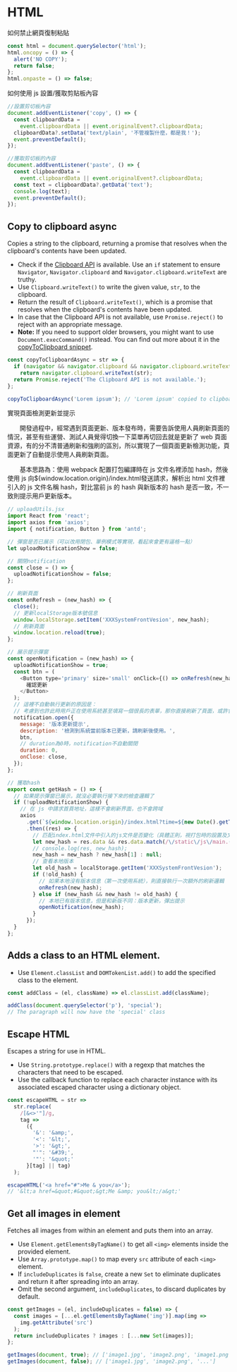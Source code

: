 # HTML

如何禁止網頁復制粘貼

```js
const html = document.querySelector('html');
html.oncopy = () => {
  alert('NO COPY');
  return false;
};
html.onpaste = () => false;
```

如何使用 js 設置/獲取剪貼板內容

```js
//設置剪切板內容
document.addEventListener('copy', () => {
  const clipboardData =
    event.clipboardData || event.originalEvent?.clipboardData;
  clipboardData?.setData('text/plain', '不管複製什麼，都是我！');
  event.preventDefault();
});

//獲取剪切板的內容
document.addEventListener('paste', () => {
  const clipboardData =
    event.clipboardData || event.originalEvent?.clipboardData;
  const text = clipboardData?.getData('text');
  console.log(text);
  event.preventDefault();
});
```

## Copy to clipboard async

Copies a string to the clipboard, returning a promise that resolves when the clipboard's contents have been updated.

- Check if the [Clipboard API](https://developer.mozilla.org/en-US/docs/Web/API/Clipboard_API) is available. Use an `if` statement to ensure `Navigator`, `Navigator.clipboard` and `Navigator.clipboard.writeText` are truthy.
- Use `Clipboard.writeText()` to write the given value, `str`, to the clipboard.
- Return the result of `Clipboard.writeText()`, which is a promise that resolves when the clipboard's contents have been updated.
- In case that the Clipboard API is not available, use `Promise.reject()` to reject with an appropriate message.
- **Note:** If you need to support older browsers, you might want to use `Document.execCommand()` instead. You can find out more about it in the [copyToClipboard snippet](/js/s/copy-to-clipboard).

```js
const copyToClipboardAsync = str => {
  if (navigator && navigator.clipboard && navigator.clipboard.writeText)
    return navigator.clipboard.writeText(str);
  return Promise.reject('The Clipboard API is not available.');
};
```

```js
copyToClipboardAsync('Lorem ipsum'); // 'Lorem ipsum' copied to clipboard.
```

實現頁面檢測更新並提示


  開發過程中，經常遇到頁面更新、版本發布時，需要告訴使用人員刷新頁面的情況，甚至有些運營、測試人員覺得切換一下菜單再切回去就是更新了 web 頁面資源，有的分不清普通刷新和強刷的區別，所以實現了一個頁面更新檢測功能，頁面更新了自動提示使用人員刷新頁面。

  基本思路為：使用 webpack 配置打包編譯時在 js 文件名裡添加 hash，然後使用 js 向${window.location.origin}/index.html發送請求，解析出 html 文件裡引入的 js 文件名稱 hash，對比當前 js 的 hash 與新版本的 hash 是否一致，不一致則提示用戶更新版本。

```js
// uploadUtils.jsx
import React from 'react';
import axios from 'axios';
import { notification, Button } from 'antd';

// 彈窗是否已展示（可以改用閉包、單例模式等實現，看起來會更有逼格一點）
let uploadNotificationShow = false;

// 關閉notification
const close = () => {
  uploadNotificationShow = false;
};

// 刷新頁面
const onRefresh = (new_hash) => {
  close();
  // 更新localStorage版本號信息
  window.localStorage.setItem('XXXSystemFrontVesion', new_hash);
  // 刷新頁面
  window.location.reload(true);
};

// 展示提示彈窗
const openNotification = (new_hash) => {
  uploadNotificationShow = true;
  const btn = (
    <Button type='primary' size='small' onClick={() => onRefresh(new_hash)}>
      確認更新
    </Button>
  );
  // 這裡不自動執行更新的原因是：
  // 考慮到也許此時用戶正在使用系統甚至填寫一個很長的表單，那你直接刷新了頁面，或許會被掐死的，哈哈
  notification.open({
    message: '版本更新提示',
    description: '檢測到系統當前版本已更新，請刷新後使用。',
    btn,
    // duration為0時，notification不自動關閉
    duration: 0,
    onClose: close,
  });
};

// 獲取hash
export const getHash = () => {
  // 如果提示彈窗已展示，就沒必要執行接下來的檢查邏輯了
  if (!uploadNotificationShow) {
    // 在 js 中請求首頁地址，這樣不會刷新界面，也不會跨域
    axios
      .get(`${window.location.origin}/index.html?time=${new Date().getTime()}`)
      .then((res) => {
        // 匹配index.html文件中引入的js文件是否變化（具體正則，視打包時的設置及文件路徑而定）
        let new_hash = res.data && res.data.match(/\/static\/js\/main.(.*).js/);
        // console.log(res, new_hash);
        new_hash = new_hash ? new_hash[1] : null;
        // 查看本地版本
        let old_hash = localStorage.getItem('XXXSystemFrontVesion');
        if (!old_hash) {
          // 如果本地沒有版本信息（第一次使用系統），則直接執行一次額外的刷新邏輯
          onRefresh(new_hash);
        } else if (new_hash && new_hash != old_hash) {
          // 本地已有版本信息，但是和新版不同：版本更新，彈出提示
          openNotification(new_hash);
        }
      });
  }
};
```

## Adds a class to an HTML element.

- Use `Element.classList` and `DOMTokenList.add()` to add the specified class to the element.

```js
const addClass = (el, className) => el.classList.add(className);
```

```js
addClass(document.querySelector('p'), 'special');
// The paragraph will now have the 'special' class
```

## Escape HTML

Escapes a string for use in HTML.

- Use `String.prototype.replace()` with a regexp that matches the characters that need to be escaped.
- Use the callback function to replace each character instance with its associated escaped character using a dictionary object.

```js
const escapeHTML = str =>
  str.replace(
    /[&<>'"]/g,
    tag =>
      ({
        '&': '&amp;',
        '<': '&lt;',
        '>': '&gt;',
        "'": '&#39;',
        '"': '&quot;'
      }[tag] || tag)
  );
```

```js
escapeHTML('<a href="#">Me & you</a>');
// '&lt;a href=&quot;#&quot;&gt;Me &amp; you&lt;/a&gt;'
```

## Get all images in element

Fetches all images from within an element and puts them into an array.

- Use `Element.getElementsByTagName()` to get all `<img>` elements inside the provided element.
- Use `Array.prototype.map()` to map every `src` attribute of each `<img>` element.
- If `includeDuplicates` is `false`, create a new `Set` to eliminate duplicates and return it after spreading into an array.
- Omit the second argument, `includeDuplicates`, to discard duplicates by default.

```js
const getImages = (el, includeDuplicates = false) => {
  const images = [...el.getElementsByTagName('img')].map(img =>
    img.getAttribute('src')
  );
  return includeDuplicates ? images : [...new Set(images)];
};
```

```js
getImages(document, true); // ['image1.jpg', 'image2.png', 'image1.png', '...']
getImages(document, false); // ['image1.jpg', 'image2.png', '...']
```
